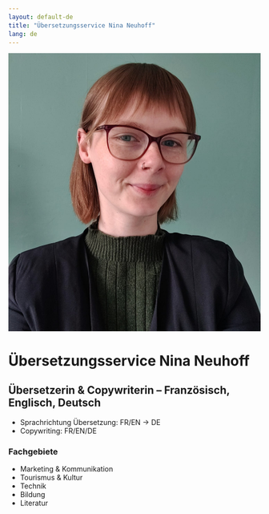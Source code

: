 ```yaml
---
layout: default-de
title: "Übersetzungsservice Nina Neuhoff"
lang: de
---
```


<div class="hero">
  <img src="../assets/profil.jpg" alt="Profilbild Nina Neuhoff">
  <div class="hero-text">
    <h1>Übersetzungsservice Nina Neuhoff</h1>
    <h2>Übersetzerin & Copywriterin – Französisch, Englisch, Deutsch</h2>
    <ul>
      <li>Sprachrichtung Übersetzung: FR/EN → DE</li>
      <li>Copywriting: FR/EN/DE</li>
    </ul>
    <h3>Fachgebiete</h3>
    <ul>
      <li>Marketing & Kommunikation</li>
      <li>Tourismus & Kultur</li>
      <li>Technik</li>
      <li>Bildung</li>
      <li>Literatur</li>
    </ul>
  </div>
</div>

